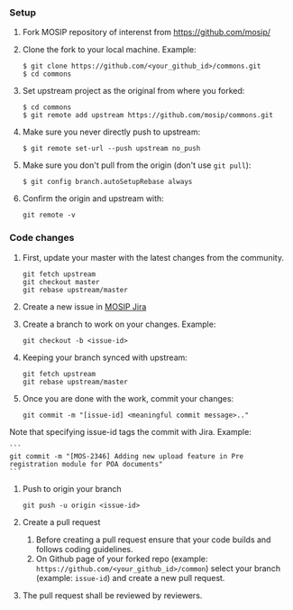 ### Setup
1. Fork MOSIP repository of interenst from 
    https://github.com/mosip/

1. Clone the fork to your local machine. Example: 
    ```
    $ git clone https://github.com/<your_github_id>/commons.git
    $ cd commons
    ```
1. Set upstream project as the original from where you forked: 
    ```
    $ cd commons
    $ git remote add upstream https://github.com/mosip/commons.git
    ```

1. Make sure you never directly push to upstream:
    ```
    $ git remote set-url --push upstream no_push
    ```
1. Make sure you don't pull from the origin (don't use `git pull`):
    ```
    $ git config branch.autoSetupRebase always
    ```
1. Confirm the origin and upstream with: 
    ```
    git remote -v
    ```

### Code changes

1. First, update your master with the latest changes from the community.
    ```
    git fetch upstream
    git checkout master
    git rebase upstream/master
    ```

1. Create a new issue in [MOSIP Jira](https://mosip.atlassian.net/)

1. Create a branch to work on your changes. Example: 
    ```
    git checkout -b <issue-id> 
    ```

1. Keeping your branch synced with upstream:
    ```
    git fetch upstream
    git rebase upstream/master
    ```

1. Once you are done with the work, commit your changes:
    ```
    git commit -m "[issue-id] <meaningful commit message>.." 
    ```
Note that specifying issue-id tags the commit with Jira. Example:

    ```
    git commit -m "[MOS-2346] Adding new upload feature in Pre registration module for POA documents"
    ```

1. Push to origin your branch
    ```
    git push -u origin <issue-id>
    ```

1. Create a pull request

    1.  Before creating a pull request ensure that your code builds and follows coding guidelines.
    1.  On Github page of your forked repo (example: `https://github.com/<your_github_id>/common`) select your branch (example: `issue-id`) and create a new pull request.
	
1. The pull request shall be reviewed by reviewers.
